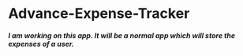 # Advance-Expense-Tracker
<h5> I am working on this app. 
It will be a normal app which will store the expenses of a user.
